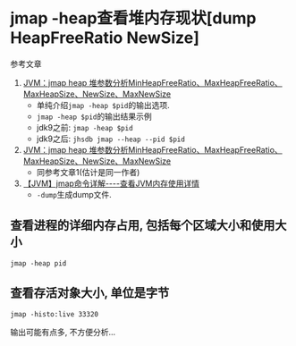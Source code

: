# jmap -heap查看堆内存现状[dump HeapFreeRatio NewSize]

参考文章

1. [JVM：jmap heap 堆参数分析MinHeapFreeRatio、MaxHeapFreeRatio、MaxHeapSize、NewSize、MaxNewSize](https://blog.csdn.net/claram/article/details/104635114)
    - 单纯介绍`jmap -heap $pid`的输出选项.
    - `jmap -heap $pid`的输出结果示例
    - jdk9之前: `jmap -heap $pid`
    - jdk9之后: `jhsdb jmap --heap --pid $pid`
2. [JVM：jmap heap 堆参数分析MinHeapFreeRatio、MaxHeapFreeRatio、MaxHeapSize、NewSize、MaxNewSize](https://www.cnblogs.com/zouhong/p/14773110.html)
    - 同参考文章1(估计是同一作者)
3. [【JVM】jmap命令详解----查看JVM内存使用详情](https://www.cnblogs.com/sxdcgaq8080/p/11089664.html)
    - `-dump`生成dump文件.

## 查看进程的详细内存占用, 包括每个区域大小和使用大小

```
jmap -heap pid
```

## 查看存活对象大小, 单位是字节

```
jmap -histo:live 33320
```

输出可能有点多, 不方便分析...
